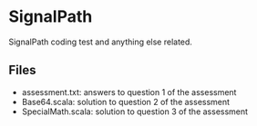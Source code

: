 # SignalPath
SignalPath coding test and anything else related.

## Files
- assessment.txt: answers to question 1 of the assessment
- Base64.scala: solution to question 2 of the assessment
- SpecialMath.scala: solution to question 3 of the assessment
